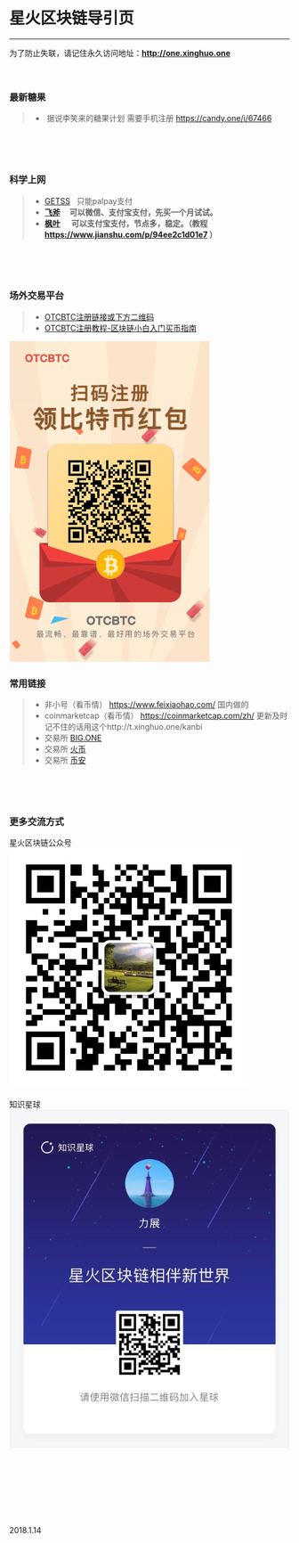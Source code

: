 # 星火区块链导引页
------
为了防止失联，请记住永久访问地址：**http://one.xinghuo.one** 
<br>
<br>
<br>
### 最新糖果

> *  据说李笑来的糖果计划 需要手机注册 https://candy.one/i/67466
<br>
<br>
<br>

### 科学上网

> *  [GETSS](https://clients.getss.org/users/aff.php?aff=197)    只能palpay支付
> *  **[飞斧](https://www.feijiasu.com/aff.php?aff=1180)     可以微信、支付宝支付，先买一个月试试。**
> *  **[枫叶](https://www.fyzhuji.com/aff.php?aff=633)      可以支付宝支付，节点多，稳定。（教程 https://www.jianshu.com/p/94ee2c1d01e7 ）**
<br>
<br>
<br>

### 场外交易平台
> * [OTCBTC注册链接或下方二维码](https://otcbtc.com/referrals/XIBEIDMY) 
> * [OTCBTC注册教程-区块链小白入门买币指南](https://mp.weixin.qq.com/s/AVhsBj3Mndj4KZbnJQxMlw) 

![Image](https://github.com/shenghub/xinghuo/blob/master/chunjinse_referral.png)



### 常用链接

> * 非小号（看币情） https://www.feixiaohao.com/ 国内做的
> * coinmarketcap（看币情） https://coinmarketcap.com/zh/ 更新及时  记不住的话用这个http://t.xinghuo.one/kanbi
> * 交易所 [BIG.ONE](https://big.one) 
> * 交易所 [火币](https://www.huobi.pro) 
> * 交易所 [币安](https://www.binance.com/?ref=11170328) 
<br>
<br>
<br>

### 更多交流方式

星火区块链公众号
<br>
![Image](https://github.com/shenghub/xinghuo/blob/master/xinghuogzh.jpg)
<br>
<br>
知识星球
<br>
![Image](https://github.com/shenghub/xinghuo/blob/master/xinghuozsxq.jpg)
<br>
<br>
<br>
<br>
<br>
<br>
<br>
<br>
<br>
2018.1.14
